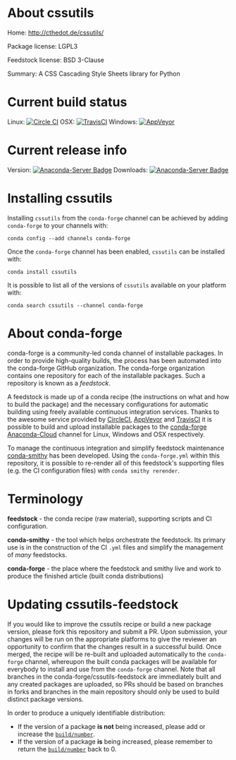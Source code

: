 About cssutils
==============

Home: http://cthedot.de/cssutils/

Package license: LGPL3

Feedstock license: BSD 3-Clause

Summary: A CSS Cascading Style Sheets library for Python



Current build status
====================

Linux: [![Circle CI](https://circleci.com/gh/conda-forge/cssutils-feedstock.svg?style=shield)](https://circleci.com/gh/conda-forge/cssutils-feedstock)
OSX: [![TravisCI](https://travis-ci.org/conda-forge/cssutils-feedstock.svg?branch=master)](https://travis-ci.org/conda-forge/cssutils-feedstock)
Windows: [![AppVeyor](https://ci.appveyor.com/api/projects/status/github/conda-forge/cssutils-feedstock?svg=True)](https://ci.appveyor.com/project/conda-forge/cssutils-feedstock/branch/master)

Current release info
====================
Version: [![Anaconda-Server Badge](https://anaconda.org/conda-forge/cssutils/badges/version.svg)](https://anaconda.org/conda-forge/cssutils)
Downloads: [![Anaconda-Server Badge](https://anaconda.org/conda-forge/cssutils/badges/downloads.svg)](https://anaconda.org/conda-forge/cssutils)

Installing cssutils
===================

Installing `cssutils` from the `conda-forge` channel can be achieved by adding `conda-forge` to your channels with:

```
conda config --add channels conda-forge
```

Once the `conda-forge` channel has been enabled, `cssutils` can be installed with:

```
conda install cssutils
```

It is possible to list all of the versions of `cssutils` available on your platform with:

```
conda search cssutils --channel conda-forge
```


About conda-forge
=================

conda-forge is a community-led conda channel of installable packages.
In order to provide high-quality builds, the process has been automated into the
conda-forge GitHub organization. The conda-forge organization contains one repository
for each of the installable packages. Such a repository is known as a *feedstock*.

A feedstock is made up of a conda recipe (the instructions on what and how to build
the package) and the necessary configurations for automatic building using freely
available continuous integration services. Thanks to the awesome service provided by
[CircleCI](https://circleci.com/), [AppVeyor](http://www.appveyor.com/)
and [TravisCI](https://travis-ci.org/) it is possible to build and upload installable
packages to the [conda-forge](https://anaconda.org/conda-forge)
[Anaconda-Cloud](http://docs.anaconda.org/) channel for Linux, Windows and OSX respectively.

To manage the continuous integration and simplify feedstock maintenance
[conda-smithy](http://github.com/conda-forge/conda-smithy) has been developed.
Using the ``conda-forge.yml`` within this repository, it is possible to re-render all of
this feedstock's supporting files (e.g. the CI configuration files) with ``conda smithy rerender``.


Terminology
===========

**feedstock** - the conda recipe (raw material), supporting scripts and CI configuration.

**conda-smithy** - the tool which helps orchestrate the feedstock.
                   Its primary use is in the construction of the CI ``.yml`` files
                   and simplify the management of *many* feedstocks.

**conda-forge** - the place where the feedstock and smithy live and work to
                  produce the finished article (built conda distributions)


Updating cssutils-feedstock
===========================

If you would like to improve the cssutils recipe or build a new
package version, please fork this repository and submit a PR. Upon submission,
your changes will be run on the appropriate platforms to give the reviewer an
opportunity to confirm that the changes result in a successful build. Once
merged, the recipe will be re-built and uploaded automatically to the
`conda-forge` channel, whereupon the built conda packages will be available for
everybody to install and use from the `conda-forge` channel.
Note that all branches in the conda-forge/cssutils-feedstock are
immediately built and any created packages are uploaded, so PRs should be based
on branches in forks and branches in the main repository should only be used to
build distinct package versions.

In order to produce a uniquely identifiable distribution:
 * If the version of a package **is not** being increased, please add or increase
   the [``build/number``](http://conda.pydata.org/docs/building/meta-yaml.html#build-number-and-string).
 * If the version of a package **is** being increased, please remember to return
   the [``build/number``](http://conda.pydata.org/docs/building/meta-yaml.html#build-number-and-string)
   back to 0.
